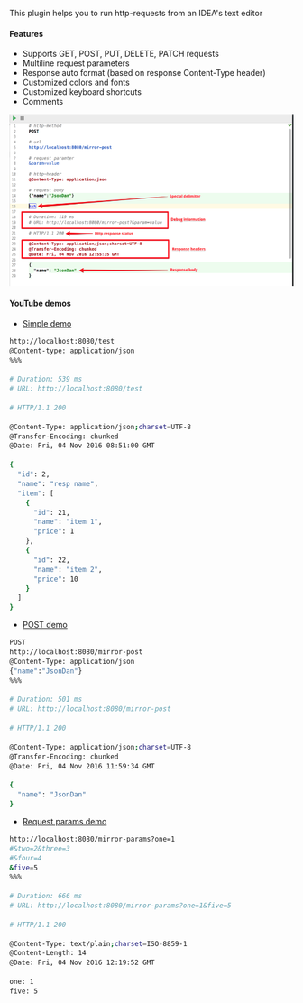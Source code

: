 This plugin helps you to run http-requests from an IDEA's text editor

#### Features
- Supports GET, POST, PUT, DELETE, PATCH requests
- Multiline request parameters
- Response auto format (based on response Content-Type header)
- Customized colors and fonts
- Customized keyboard shortcuts
- Comments

![demo](doc/demo.png)

#### YouTube demos 

* [Simple demo](https://www.youtube.com/watch?v=AliJaGmXlxc)

```bash
http://localhost:8080/test
@Content-type: application/json
%%%

# Duration: 539 ms
# URL: http://localhost:8080/test

# HTTP/1.1 200

@Content-Type: application/json;charset=UTF-8
@Transfer-Encoding: chunked
@Date: Fri, 04 Nov 2016 08:51:00 GMT

{
  "id": 2,
  "name": "resp name",
  "item": [
    {
      "id": 21,
      "name": "item 1",
      "price": 1
    },
    {
      "id": 22,
      "name": "item 2",
      "price": 10
    }
  ]
}
```

* [POST demo](https://www.youtube.com/watch?v=s4oVpfAJHFM)

```bash
POST
http://localhost:8080/mirror-post
@Content-Type: application/json
{"name":"JsonDan"}
%%%

# Duration: 501 ms
# URL: http://localhost:8080/mirror-post

# HTTP/1.1 200

@Content-Type: application/json;charset=UTF-8
@Transfer-Encoding: chunked
@Date: Fri, 04 Nov 2016 11:59:34 GMT

{
  "name": "JsonDan"
}
```

* [Request params demo](https://www.youtube.com/watch?v=Gt8OnWPiJUY)

```bash
http://localhost:8080/mirror-params?one=1
#&two=2&three=3
#&four=4
&five=5
%%%

# Duration: 666 ms
# URL: http://localhost:8080/mirror-params?one=1&five=5

# HTTP/1.1 200

@Content-Type: text/plain;charset=ISO-8859-1
@Content-Length: 14
@Date: Fri, 04 Nov 2016 12:19:52 GMT

one: 1
five: 5
```
